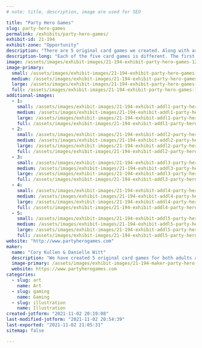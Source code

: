 ```yaml
---
# note: title, description, image are used for SEO

title: "Party Hero Games"
slug: party-hero-games
permalink: /exhibits/party-hero-games/
exhibit-id: 21-194
exhibit-zone: "Opportunity"
description: "There are 5 original card games we created. Along with art prints and stickers based upon our games."
description-long: "Each of the five card games is different. The first one is called Animenia it is an anime based matching game. The second is Politically Incorrect it is a conversation starter or debate game however you decide to play. The third is Famous Movie Lines it is a game based upon movie titles and quotes not trivia. The fourth is Swipe Right it is an adult game played like \"What do you Meme\". And lastly is Drink or Dare it is an adult drinking games to test the wild side of the party. We have created art prints and stickers based on the game Animenia. "
image: /assets/images/exhibit-images/21-194-exhibit-party-hero-games-123-1-large.jpeg
image-primary: 
  small: /assets/images/exhibit-images/21-194-exhibit-party-hero-games-123-1-small.jpeg
  medium: /assets/images/exhibit-images/21-194-exhibit-party-hero-games-123-1-medium.jpeg
  large: /assets/images/exhibit-images/21-194-exhibit-party-hero-games-123-1-large.jpeg
  full: /assets/images/exhibit-images/21-194-exhibit-party-hero-games-123-1-full.jpeg
additional-images: 
  - 1:
    small: /assets/images/exhibit-images/21-194-exhibit-addl1-party-hero-games-animenia-box-front-cards-copy-small.png
    medium: /assets/images/exhibit-images/21-194-exhibit-addl1-party-hero-games-animenia-box-front-cards-copy-medium.png
    large: /assets/images/exhibit-images/21-194-exhibit-addl1-party-hero-games-animenia-box-front-cards-copy-large.png
    full: /assets/images/exhibit-images/21-194-exhibit-addl1-party-hero-games-animenia-box-front-cards-copy-full.png
  - 2:
    small: /assets/images/exhibit-images/21-194-exhibit-addl2-party-hero-games-drink-or-dare-small.jpeg
    medium: /assets/images/exhibit-images/21-194-exhibit-addl2-party-hero-games-drink-or-dare-medium.jpeg
    large: /assets/images/exhibit-images/21-194-exhibit-addl2-party-hero-games-drink-or-dare-large.jpeg
    full: /assets/images/exhibit-images/21-194-exhibit-addl2-party-hero-games-drink-or-dare-full.jpeg
  - 3:
    small: /assets/images/exhibit-images/21-194-exhibit-addl3-party-hero-games-fml-box-and-cards-copy-small.png
    medium: /assets/images/exhibit-images/21-194-exhibit-addl3-party-hero-games-fml-box-and-cards-copy-medium.png
    large: /assets/images/exhibit-images/21-194-exhibit-addl3-party-hero-games-fml-box-and-cards-copy-large.png
    full: /assets/images/exhibit-images/21-194-exhibit-addl3-party-hero-games-fml-box-and-cards-copy-full.png
  - 4:
    small: /assets/images/exhibit-images/21-194-exhibit-addl4-party-hero-games-politically-incorrect-product-small.jpg
    medium: /assets/images/exhibit-images/21-194-exhibit-addl4-party-hero-games-politically-incorrect-product-medium.jpg
    large: /assets/images/exhibit-images/21-194-exhibit-addl4-party-hero-games-politically-incorrect-product-large.jpg
    full: /assets/images/exhibit-images/21-194-exhibit-addl4-party-hero-games-politically-incorrect-product-full.jpg
  - 5:
    small: /assets/images/exhibit-images/21-194-exhibit-addl5-party-hero-games-swipe-right-product-box-cards-copy-small.png
    medium: /assets/images/exhibit-images/21-194-exhibit-addl5-party-hero-games-swipe-right-product-box-cards-copy-medium.png
    large: /assets/images/exhibit-images/21-194-exhibit-addl5-party-hero-games-swipe-right-product-box-cards-copy-large.png
    full: /assets/images/exhibit-images/21-194-exhibit-addl5-party-hero-games-swipe-right-product-box-cards-copy-full.png
website: "http://www.partyherogames.com"
maker: 
  name: "Cory Kullen & Danielle Witt"
  description: "We have created 5 original card games for both adults and kids to play. We have created art prints and stickers based upon our games."
  image-primary: /assets/images/exhibit-images/21-194-maker-party-hero-games-party-hero-with-color-medium.jpg
  website: https://www.partyherogames.com
categories: 
  - slug: art
    name: Art
  - slug: gaming
    name: Gaming
  - slug: illustration
    name: Illustration
created-jotform: "2021-11-02 20:19:08"
last-modified-jotform: "2021-11-02 20:54:39"
last-exported: "2021-11-02 21:05:31"
sitemap: false

---
```

